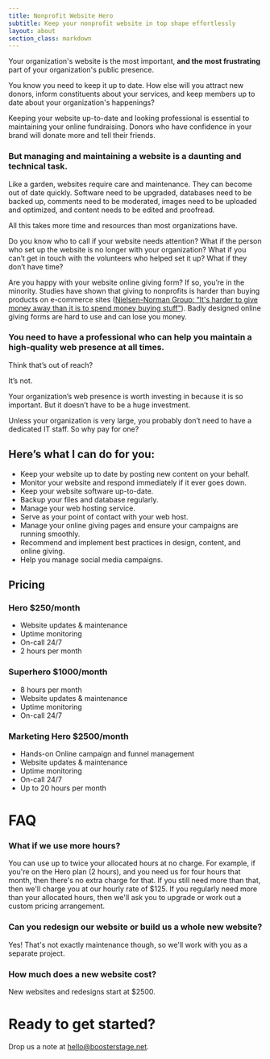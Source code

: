```yaml
---
title: Nonprofit Website Hero
subtitle: Keep your nonprofit website in top shape effortlessly
layout: about
section_class: markdown
---
```


Your organization's website is the most important, **and the most frustrating** part of your organization's public presence.

You know you need to keep it up to date. How else will you attract new donors, inform constituents about your services, and keep members up to date about your organization's happenings?

Keeping your website up-to-date and looking professional is essential to maintaining your online fundraising. Donors who have confidence in your brand will donate more and tell their friends.

### But managing and maintaining a website is a daunting and technical task.

Like a garden, websites require care and maintenance. They can become out of date quickly. Software need to be upgraded, databases need to be backed up, comments need to be moderated, images need to be uploaded and optimized, and content needs to be edited and proofread.

All this takes more time and resources than most organizations have.

Do you know who to call if your website needs attention? What if the person who set up the website is no longer with your organization? What if you can’t get in touch with the volunteers who helped set it up? What if they don’t have time?

Are you happy with your website online giving form? If so, you’re in the minority. Studies have shown that giving to nonprofits is harder than buying products on e-commerce sites ([Nielsen-Norman Group: “It's harder to give money away than it is to spend money buying stuff”](https://www.nngroup.com/articles/non-profit-websites-donations/)). Badly designed online giving forms are hard to use and can lose you money.

### You need to have a professional who can help you maintain a high-quality web presence at all times.

Think that’s out of reach?

It’s not.

Your organization’s web presence is worth investing in because it is so important. But it doesn’t have to be a huge investment.

Unless your organization is very large, you probably don’t need to have a dedicated IT staff. So why pay for one?

## Here’s what I can do for you:

- Keep your website up to date by posting new content on your behalf.
- Monitor your website and respond immediately if it ever goes down.
- Keep your website software up-to-date.
- Backup your files and database regularly.
- Manage your web hosting service.
- Serve as your point of contact with your web host.
- Manage your online giving pages and ensure your campaigns are running smoothly.
- Recommend and implement best practices in design, content, and online giving.
- Help you manage social media campaigns.

## Pricing

### Hero $250/month

- Website updates & maintenance
- Uptime monitoring
- On-call 24/7
- 2 hours per month

### Superhero $1000/month

- 8 hours per month
- Website updates & maintenance
- Uptime monitoring
- On-call 24/7

### Marketing Hero $2500/month

- Hands-on Online campaign and funnel management
- Website updates & maintenance
- Uptime monitoring
- On-call 24/7
- Up to 20 hours per month

# FAQ

### What if we use more hours?

You can use up to twice your allocated hours at no charge. For example, if you're on the Hero plan (2 hours), and you need us for four hours that month, then there's no extra charge for that. If you still need more than that, then we'll charge you at our hourly rate of $125. If you regularly need more than your allocated hours, then we'll ask you to upgrade or work out a custom pricing arrangement.

### Can you redesign our website or build us a whole new website?

Yes! That's not exactly maintenance though, so we'll work with you as a separate project.

### How much does a new website cost?

New websites and redesigns start at $2500.

# Ready to get started?

Drop us a note at hello@boosterstage.net.
